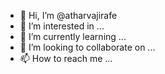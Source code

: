 - 👋 Hi, I’m @atharvajirafe
- 👀 I’m interested in ...
- 🌱 I’m currently learning ...
- 💞️ I’m looking to collaborate on ...
- 📫 How to reach me ...

<!---
atharvajirafe/atharvajirafe is a ✨ special ✨ repository because its `README.md` (this file) appears on your GitHub profile.
You can click the Preview link to take a look at your changes.
--->
